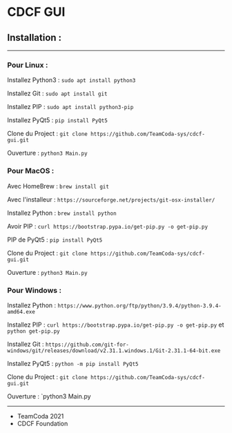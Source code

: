 # CDCF GUI
## Installation :

***
### Pour Linux :

Installez Python3 : `sudo apt install python3`

Installez Git : `sudo apt install git`

Installez PIP : `sudo apt install python3-pip`

Installez PyQt5 : `pip install PyQt5`

Clone du Project : `git clone https://github.com/TeamCoda-sys/cdcf-gui.git`

Ouverture : `python3 Main.py`

### Pour MacOS :

Avec HomeBrew : `brew install git`

Avec l'installeur : `https://sourceforge.net/projects/git-osx-installer/`

Installez Python : `brew install python`

Avoir PIP : `curl https://bootstrap.pypa.io/get-pip.py -o get-pip.py`

PIP de PyQt5 : `pip install PyQt5`

Clone du Project : `git clone https://github.com/TeamCoda-sys/cdcf-gui.git`

Ouverture : `python3 Main.py`

### Pour Windows :

Installez Python : `https://www.python.org/ftp/python/3.9.4/python-3.9.4-amd64.exe`

Installez PIP : `curl https://bootstrap.pypa.io/get-pip.py -o get-pip.py`
et `python get-pip.py`

Installez Git : `https://github.com/git-for-windows/git/releases/download/v2.31.1.windows.1/Git-2.31.1-64-bit.exe`

Installez PyQt5 : `python -m pip install PyQt5`

Clone du Project : `git clone https://github.com/TeamCoda-sys/cdcf-gui.git`

Ouverture : `python3 Main.py

***

- TeamCoda 2021
- CDCF Foundation
